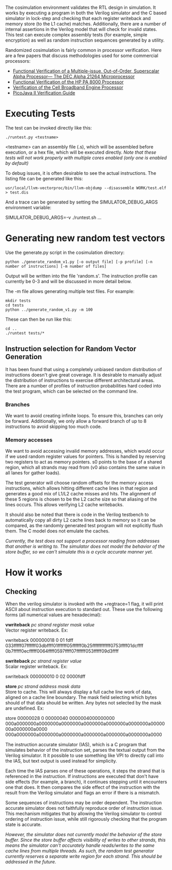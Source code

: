 The cosimulation environment validates the RTL design in simulation.  It
works by executing a program in both the Verilog simulator and the C
based simulator in lock-step and checking that each register writeback
and memory store (to the L1 cache) matches. Additionally, there are a
number of internal assertions in the Verilog model that will check for
invalid states. This test can execute complex assembly tests (for
example, simple encryption) as well as random instruction sequences
generated by a utility.

Randomized cosimulation is fairly common in processor verification. 
Here are a few papers that discuss methodologies used for some
commercial processors:

* [Functional Verification of a Multiple-issue, Out-of-Order, Superscalar Alpha Processor— The DEC Alpha 21264 Microprocessor](http://www.cs.clemson.edu/~mark/464/21264.verification.pdf) 
* [Functional Verification of the HP PA 8000 Processor](http://www.cs.clemson.edu/~mark/464/hp8000.verification.pdf) 
* [Verification of the Cell Broadband Engine Processor](http://www.cs.york.ac.uk/rts/docs/DAC-1964-2006/PAPERS/2006/DAC06/PDFFILES/P0338.PDF) 
* [PicoJava II Verification Guide](http://www1.pldworld.com/@xilinx/html/pds/HDL/picoJava-II/docs/pj2-verif-guide.pdf)

# Executing Tests

The test can be invoked directly like this:

    ./runtest.py <testname>

&lt;testname&gt; can an assembly file (.s), which will be assembled
before execution, or a hex file, which will be executed directly. _Note
that these tests will not work properly with multiple cores enabled
(only one is enabled by default)_

To debug issues, it is often desirable to see the actual instructions.  The listing file can be generated like this:

    usr/local/llvm-vectorproc/bin/llvm-objdump --disassemble WORK/test.elf > test.dis

And a trace can be generated by setting the SIMULATOR_DEBUG_ARGS environment variable:

SIMULATOR_DEBUG_ARGS=-v ./runtest.sh ...

# Generating new random test vectors
 
Use the generate.py script in the cosimulation directory:

    python ./generate_random_v1.py [-o output file] [-p profile] [-n number of instructions] [-m number of files]

Output will be written into the file 'random.s'.  The instruction
profile can currently be 0-3 and will be discussed in more detail below.

The -m file allows generating multiple test files.  For example:

    mkdir tests
    cd tests
    python ../generate_random_v1.py -m 100

These can then be run like this:

    cd ..
    ./runtest tests/*

## Instruction selection for Random Vector Generation
 
It has been found that using a completely unbiased random distribution
of instructions doesn't give great coverage. It is desirable to manually
adjust the distribution of instructions to exercise different
architectural areas. There are a number of profiles of instruction
probabilities hard coded into the test program, which can be selected on
the command line.

### Branches
 
We want to avoid creating infinite loops. To ensure this, branches can
only be forward. Additionally, we only allow a forward branch of up to 8
instructions to avoid skipping too much code.

### Memory accesses

We want to avoid accessing invalid memory addresses, which would occur
if we used random register values for pointers. This is handled by
reserving two registers to act as memory pointers.  s0 points to the
base of a shared region, which all strands may read from (v0 also
contains the same value in all lanes for gather loads).

The test generator will choose random offsets for the memory access
instructions, which allows hitting different cache lines in that region
and generates a good mix of L1/L2 cache misses and hits. The alignment
of these 5 regions is chosen to be the L2 cache size so that aliasing of
the lines occurs.  This allows verifying L2 cache writebacks.

It should also be noted that there is code in the Verilog testbench to
automatically copy all dirty L2 cache lines back to memory so it can be
compared, as the randomly generated test program will not explicitly
flush them. The C model does not emulate the caches.

_Currently, the test does not support a processor reading from addresses
that another is writing to.  The simulator does not model the behavior
of the store buffer, so we can't simulate this is a cycle accurate
manner yet._

# How it works
## Checking
 
When the verilog simulator is invoked with the +regtrace=1 flag, it will
print ASCII  about instruction execution to standard out.  These use the
following forms (all numerical values are hexadecimal):

**vwriteback** _pc_ _strand_ _register_ _mask_ _value_<br> Vector
register writeback.  Ex:

vwriteback 000000018 0 01 fdff
033fffff07ffffff03dbffff01ffffff05ffffff0b25ffffffffffff0753ffff01dcffff
0b7fffff0ecfffff0064ffff0597ffff07ffffff053fffff09d3ffff

**swriteback** _pc_ _strand_ _register_ _value_<br> Scalar register
writeback.  Ex:

swriteback 000000010 0 02 0000fdff

**store** _pc_ _strand_ _address_ _mask_ _data_<br> Store to cache. 
This will always display a full cache line work of data, aligned on a
cache line boundary. The mask field selecting which bytes should of that
data should be written.  Any bytes not selected by the mask are
undefined. Ex:

store 00000028 0 00000040 0000004000000000
000a0000000a0000000a0000000a0000000a0000000a0000000a0000000a0000000a0000
000a0000000a0000000a0000000a0000000a0000000a0000000a0000

The instruction accurate simulator (IAS), which is a C program that
simulates behavior of the instruction set, parses the textual output
from the Verilog simulator.  It it possible to use something like VPI to
directly call into the IAS, but text output is used instead for
simplicity.

Each time the IAS parses one of these operations, it steps the strand
that is referenced in the instruction.  If instructions are executed
that don't have side effects (for example, a branch), it continues
stepping until it encounters one that does.  It then compares the side
effect of the instruction with the result from the Verilog simulator and
flags an error if there is a mismatch.

Some sequences of instructions may be order dependent. The instruction
accurate simulator does not faithfully reproduce order of instruction
issue. This mechanism mitigates that by allowing the Verilog simulator
to control ordering of instruction issue, while still rigorously
checking that the program state is accurate.

_However, the simulator does not currently model the behavior of the
store buffer. Since the store buffer affects visibility of writes to
other strands, this means the simulator can't accurately handle
reads/writes to the same cache lines from multiple threads. As such, the
random test generator currently reserves a separate write region for
each strand. This should be addressed in the future._

